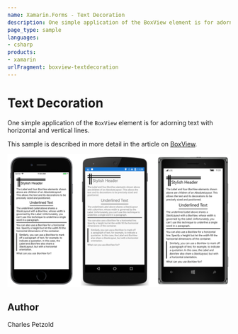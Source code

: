 ```yaml
---
name: Xamarin.Forms - Text Decoration
description: One simple application of the BoxView element is for adorning text with horizontal and vertical lines. This sample is described in more detail in...
page_type: sample
languages:
- csharp
products:
- xamarin
urlFragment: boxview-textdecoration
---
```

# Text Decoration

One simple application of the `BoxView` element is for adorning text with horizontal and vertical lines.

This sample is described in more detail in the article on [BoxView](/guides/xamarin-forms/user-interface/boxview/).

![Text Decoration application screenshot](Screenshots/01Triple.png "Text Decoration application screenshot")

## Author

Charles Petzold


